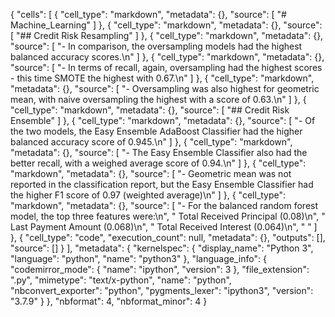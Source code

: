 {
 "cells": [
  {
   "cell_type": "markdown",
   "metadata": {},
   "source": [
    "# Machine_Learning"
   ]
  },
  {
   "cell_type": "markdown",
   "metadata": {},
   "source": [
    "## Credit Risk Resampling"
   ]
  },
  {
   "cell_type": "markdown",
   "metadata": {},
   "source": [
    "- In comparison, the oversampling models had the highest balanced accuracy scores.\n"
   ]
  },
  {
   "cell_type": "markdown",
   "metadata": {},
   "source": [
    "- In terms of recall, again, oversampling had the highest scores - this time SMOTE the highest with 0.67.\n"
   ]
  },
  {
   "cell_type": "markdown",
   "metadata": {},
   "source": [
    "- Oversampling was also highest for geometric mean, with naive oversampling the highest with a score of 0.63.\n"
   ]
  },
  {
   "cell_type": "markdown",
   "metadata": {},
   "source": [
    "## Credit Risk Ensemble"
   ]
  },
  {
   "cell_type": "markdown",
   "metadata": {},
   "source": [
    "- Of the two models, the Easy Ensemble AdaBoost Classifier had the higher balanced accuracy score of 0.945.\n"
   ]
  },
  {
   "cell_type": "markdown",
   "metadata": {},
   "source": [
    "- The Easy Ensemble Classifier also had the better recall, with a weighed average score of 0.94.\n"
   ]
  },
  {
   "cell_type": "markdown",
   "metadata": {},
   "source": [
    "- Geometric mean was not reported in the classification report, but the Easy Ensemble Classifier had the higher F1 score of 0.97 (weighted average)\n"
   ]
  },
  {
   "cell_type": "markdown",
   "metadata": {},
   "source": [
    "- For the balanced random forest model, the top three features were:\n",
    "    Total Received Principal (0.08)\n",
    "    Last Payment Amount (0.068)\n",
    "    Total Received Interest (0.064)\n",
    "    "
   ]
  },
  {
   "cell_type": "code",
   "execution_count": null,
   "metadata": {},
   "outputs": [],
   "source": []
  }
 ],
 "metadata": {
  "kernelspec": {
   "display_name": "Python 3",
   "language": "python",
   "name": "python3"
  },
  "language_info": {
   "codemirror_mode": {
    "name": "ipython",
    "version": 3
   },
   "file_extension": ".py",
   "mimetype": "text/x-python",
   "name": "python",
   "nbconvert_exporter": "python",
   "pygments_lexer": "ipython3",
   "version": "3.7.9"
  }
 },
 "nbformat": 4,
 "nbformat_minor": 4
}
